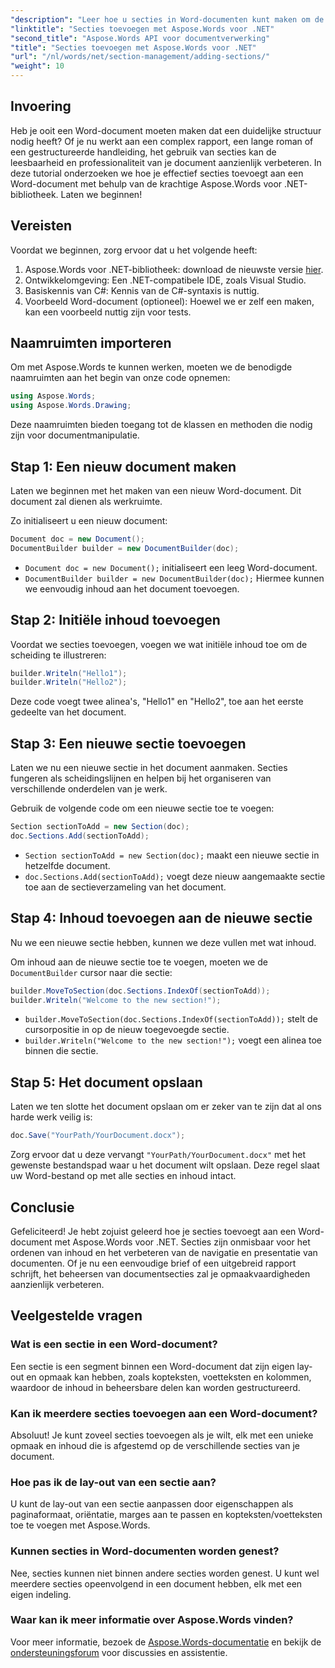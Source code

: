 ```yaml
---
"description": "Leer hoe u secties in Word-documenten kunt maken om de leesbaarheid en professionaliteit te verbeteren. Deze handleiding behandelt alles, van het initialiseren van een document tot het opslaan van uw werk."
"linktitle": "Secties toevoegen met Aspose.Words voor .NET"
"second_title": "Aspose.Words API voor documentverwerking"
"title": "Secties toevoegen met Aspose.Words voor .NET"
"url": "/nl/words/net/section-management/adding-sections/"
"weight": 10
---
```


## Invoering

Heb je ooit een Word-document moeten maken dat een duidelijke structuur nodig heeft? Of je nu werkt aan een complex rapport, een lange roman of een gestructureerde handleiding, het gebruik van secties kan de leesbaarheid en professionaliteit van je document aanzienlijk verbeteren. In deze tutorial onderzoeken we hoe je effectief secties toevoegt aan een Word-document met behulp van de krachtige Aspose.Words voor .NET-bibliotheek. Laten we beginnen!

## Vereisten

Voordat we beginnen, zorg ervoor dat u het volgende heeft:

1. Aspose.Words voor .NET-bibliotheek: download de nieuwste versie [hier](https://releases.aspose.com/words/net/).
2. Ontwikkelomgeving: Een .NET-compatibele IDE, zoals Visual Studio.
3. Basiskennis van C#: Kennis van de C#-syntaxis is nuttig.
4. Voorbeeld Word-document (optioneel): Hoewel we er zelf een maken, kan een voorbeeld nuttig zijn voor tests.

## Naamruimten importeren

Om met Aspose.Words te kunnen werken, moeten we de benodigde naamruimten aan het begin van onze code opnemen:

```csharp
using Aspose.Words;
using Aspose.Words.Drawing;
```

Deze naamruimten bieden toegang tot de klassen en methoden die nodig zijn voor documentmanipulatie.

## Stap 1: Een nieuw document maken

Laten we beginnen met het maken van een nieuw Word-document. Dit document zal dienen als werkruimte.

Zo initialiseert u een nieuw document:

```csharp
Document doc = new Document();
DocumentBuilder builder = new DocumentBuilder(doc);
```

- `Document doc = new Document();` initialiseert een leeg Word-document.
- `DocumentBuilder builder = new DocumentBuilder(doc);` Hiermee kunnen we eenvoudig inhoud aan het document toevoegen.

## Stap 2: Initiële inhoud toevoegen

Voordat we secties toevoegen, voegen we wat initiële inhoud toe om de scheiding te illustreren:

```csharp
builder.Writeln("Hello1");
builder.Writeln("Hello2");
```

Deze code voegt twee alinea's, "Hello1" en "Hello2", toe aan het eerste gedeelte van het document.

## Stap 3: Een nieuwe sectie toevoegen

Laten we nu een nieuwe sectie in het document aanmaken. Secties fungeren als scheidingslijnen en helpen bij het organiseren van verschillende onderdelen van je werk.

Gebruik de volgende code om een nieuwe sectie toe te voegen:

```csharp
Section sectionToAdd = new Section(doc);
doc.Sections.Add(sectionToAdd);
```

- `Section sectionToAdd = new Section(doc);` maakt een nieuwe sectie in hetzelfde document.
- `doc.Sections.Add(sectionToAdd);` voegt deze nieuw aangemaakte sectie toe aan de sectieverzameling van het document.

## Stap 4: Inhoud toevoegen aan de nieuwe sectie

Nu we een nieuwe sectie hebben, kunnen we deze vullen met wat inhoud. 

Om inhoud aan de nieuwe sectie toe te voegen, moeten we de `DocumentBuilder` cursor naar die sectie:

```csharp
builder.MoveToSection(doc.Sections.IndexOf(sectionToAdd));
builder.Writeln("Welcome to the new section!");
```

- `builder.MoveToSection(doc.Sections.IndexOf(sectionToAdd));` stelt de cursorpositie in op de nieuw toegevoegde sectie.
- `builder.Writeln("Welcome to the new section!");` voegt een alinea toe binnen die sectie.

## Stap 5: Het document opslaan

Laten we ten slotte het document opslaan om er zeker van te zijn dat al ons harde werk veilig is:

```csharp
doc.Save("YourPath/YourDocument.docx");
```

Zorg ervoor dat u deze vervangt `"YourPath/YourDocument.docx"` met het gewenste bestandspad waar u het document wilt opslaan. Deze regel slaat uw Word-bestand op met alle secties en inhoud intact.

## Conclusie

Gefeliciteerd! Je hebt zojuist geleerd hoe je secties toevoegt aan een Word-document met Aspose.Words voor .NET. Secties zijn onmisbaar voor het ordenen van inhoud en het verbeteren van de navigatie en presentatie van documenten. Of je nu een eenvoudige brief of een uitgebreid rapport schrijft, het beheersen van documentsecties zal je opmaakvaardigheden aanzienlijk verbeteren. 

## Veelgestelde vragen

### Wat is een sectie in een Word-document?

Een sectie is een segment binnen een Word-document dat zijn eigen lay-out en opmaak kan hebben, zoals kopteksten, voetteksten en kolommen, waardoor de inhoud in beheersbare delen kan worden gestructureerd.

### Kan ik meerdere secties toevoegen aan een Word-document?

Absoluut! Je kunt zoveel secties toevoegen als je wilt, elk met een unieke opmaak en inhoud die is afgestemd op de verschillende secties van je document.

### Hoe pas ik de lay-out van een sectie aan?

U kunt de lay-out van een sectie aanpassen door eigenschappen als paginaformaat, oriëntatie, marges aan te passen en kopteksten/voetteksten toe te voegen met Aspose.Words.

### Kunnen secties in Word-documenten worden genest?

Nee, secties kunnen niet binnen andere secties worden genest. U kunt wel meerdere secties opeenvolgend in een document hebben, elk met een eigen indeling.

### Waar kan ik meer informatie over Aspose.Words vinden?

Voor meer informatie, bezoek de [Aspose.Words-documentatie](https://reference.aspose.com/words/net/) en bekijk de [ondersteuningsforum](https://forum.aspose.com/c/words/8) voor discussies en assistentie.